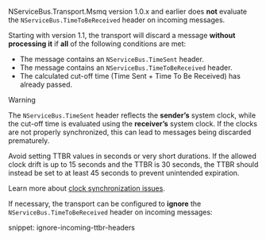 NServiceBus.Transport.Msmq version 1.0.x and earlier does **not** evaluate the `NServiceBus.TimeToBeReceived` header on incoming messages.

Starting with version 1.1, the transport will discard a message **without processing it** if **all** of the following conditions are met:

- The message contains an `NServiceBus.TimeSent` header.
- The message contains an `NServiceBus.TimeToBeReceived` header.
- The calculated cut-off time (Time Sent + Time To Be Received) has already passed.

> [!WARNING]
> The `NServiceBus.TimeSent` header reflects the **sender’s** system clock, while the cut-off time is evaluated using the **receiver’s** system clock. If the clocks are not properly synchronized, this can lead to messages being discarded prematurely.
>
> Avoid setting TTBR values in seconds or very short durations. If the allowed clock drift is up to 15 seconds and the TTBR is 30 seconds, the TTBR should instead be set to at least 45 seconds to prevent unintended expiration.
>
> Learn more about [clock synchronization issues](/nservicebus/messaging/discard-old-messages.md#clock-synchronization-issues).

If necessary, the transport can be configured to **ignore** the `NServiceBus.TimeToBeReceived` header on incoming messages:

snippet: ignore-incoming-ttbr-headers